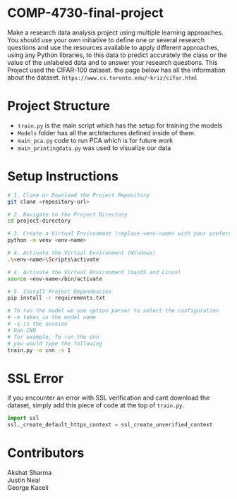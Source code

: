 # COMP-4730-final-project
Make a research data analysis project using multiple learning approaches. You should use your own initiative to define one or several research questions and use the resources available to apply different approaches, using any Python libraries, to this data to predict accurately the class or the value of the unlabeled data and to answer your research questions.
This Project used the CIFAR-100 dataset. 
the page below has all the information about the dataset. 
`https://www.cs.toronto.edu/~kriz/cifar.html`

# Project Structure
- `train.py` is the main script which has the setup for training the models
- `Models` folder has all the architectures defined inside of them.
- `main_pca.py` code to run PCA which is for future work
- `main_printingdata.py` was used to visualize our data 
	
# Setup Instructions
```bash
# 1. Clone or Download the Project Repository
git clone <repository-url>

# 2. Navigate to the Project Directory
cd project-directory

# 3. Create a Virtual Environment (replace <env-name> with your preferred name)
python -m venv <env-name>

# 4. Activate the Virtual Environment (Windows)
.\<env-name>\Scripts\activate

# 4. Activate the Virtual Environment (macOS and Linux)
source <env-name>/bin/activate

# 5. Install Project Dependencies
pip install -r requirements.txt

# To run the model we use option parser to select the configuration 
# -m takes in the model name
# -s is the session
# Run CNN
# for example, To run the cnn
# you would type the following 
train.py -m cnn -s 1
```
# SSL Error 
if you encounter an error with SSL verification and cant download the dataset, simply add this piece of code at the top of `train.py`. 
```py
import ssl
ssl._create_default_https_context = ssl_create_unverified_context
```

# Contributors
Akshat Sharma <br>
Justin Neal <br>
George Kaceli 